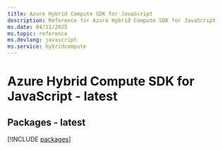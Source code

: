 ```yaml
---
title: Azure Hybrid Compute SDK for JavaScript
description: Reference for Azure Hybrid Compute SDK for JavaScript
ms.date: 04/11/2025
ms.topic: reference
ms.devlang: javascript
ms.service: hybridcompute
---
```

# Azure Hybrid Compute SDK for JavaScript - latest
## Packages - latest
[!INCLUDE [packages](hybrid-compute-index.md)]